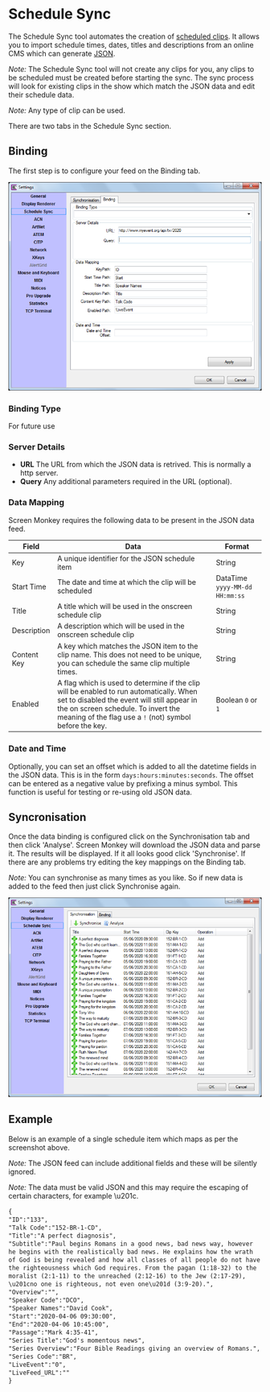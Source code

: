 # Schedule Sync

The Schedule Sync tool automates the creation of [scheduled clips](../toolbar/schedule.md). It allows you to import schedule times, dates, titles and descriptions from an online CMS which can generate [JSON](https://www.json.org/json-en.html). 

*Note:* The Schedule Sync tool will not create any clips for you, any clips to be scheduled must be created before starting the sync. The sync process will look for existing clips in the show which match the JSON data and edit their schedule data. 

*Note:* Any type of clip can be used.

There are two tabs in the Schedule Sync section.

## Binding
The first step is to configure your feed on the Binding tab.

![](../../images/settings-sync-binding.png)

### Binding Type
For future use

### Server Details
- **URL** The URL from which the JSON data is retrived. This is normally a http server.
- **Query** Any additional parameters required in the URL (optional).

### Data Mapping
Screen Monkey requires the following data to be present in the JSON data feed.

|Field|Data|Format|
|--|--|--|
|Key|A unique identifier for the JSON schedule item|String|
|Start Time|The date and time at which the clip will be scheduled|DataTime `yyyy-MM-dd HH:mm:ss`|
|Title|A title which will be used in the onscreen schedule clip|String|
|Description|A description which will be used in the onscreen schedule clip|String|
|Content Key|A key which matches the JSON item to the clip name. This does not need to be unique, you can schedule the same clip multiple times.|String|
|Enabled|A flag which is used to determine if the clip will be enabled to run automatically. When set to disabled the event will still appear in the on screen schedule. To invert the meaning of the flag use a `!` (not) symbol before the key.|Boolean `0` or `1`|

### Date and Time
Optionally, you can set an offset which is added to all the datetime fields in the JSON data. This is in the form `days:hours:minutes:seconds`. The offset can be entered as a negative value by prefixing a minus symbol. This function is useful for testing or re-using old JSON data.

## Syncronisation
Once the data binding is configured click on the Synchronisation tab and then click 'Analyse'. Screen Monkey will download the JSON data and parse it. The results will be displayed. If it all looks good click 'Synchronise'. If there are any problems try editing the key mappings on the Binding tab.

*Note:* You can synchronise as many times as you like. So if new data is added to the feed then just click Synchronise again.

![](../../images/settings-sync-analyse.png)

## Example
Below is an example of a single schedule item which maps as per the screenshot above. 

*Note:* The JSON feed can include additional fields and these will be silently ignored.

*Note:* The data must be valid JSON and this may require the escaping of certain characters, for example \u201c.

    {
    "ID":"133",
    "Talk Code":"152-BR-1-CD",
    "Title":"A perfect diagnosis",
    "Subtitle":"Paul begins Romans in a good news, bad news way, however he begins with the realistically bad news. He explains how the wrath of God is being revealed and how all classes of all people do not have the righteousness which God requires. From the pagan (1:18-32) to the moralist (2:1-11) to the unreached (2:12-16) to the Jew (2:17-29), \u201cno one is righteous, not even one\u201d (3:9-20).",
    "Overview":"",
    "Speaker Code":"DCO",
    "Speaker Names":"David Cook",
    "Start":"2020-04-06 09:30:00",
    "End":"2020-04-06 10:45:00",
    "Passage":"Mark 4:35-41",
    "Series Title":"God's momentous news",
    "Series Overview":"Four Bible Readings giving an overview of Romans.",
    "Series Code":"BR",
    "LiveEvent":"0",
    "LiveFeed_URL":""
    }


